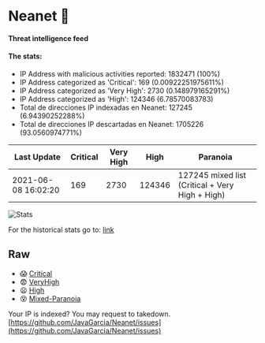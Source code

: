 # Neanet :hocho:
#### Threat intelligence feed
#### The stats:

- IP Address with malicious activities reported: 1832471 (100%)
- IP Address categorized as 'Critical':  169 (0.00922251975611%)
- IP Address categorized as 'Very High':  2730 (0.148979165291%)
- IP Address categorized as 'High':  124346 (6.78570083783)
- Total de direcciones IP indexadas en Neanet:  127245 (6.94390252288%)
- Total de direcciones IP descartadas en Neanet:  1705226 (93.0560974771%)

| Last Update | Critical | Very High | High | Paranoia |
| --- | --- | --- | --- | --- |
| 2021-06-08 16:02:20 | 169 | 2730 | 124346 | 127245 mixed list (Critical + Very High + High)|

![Stats](https://docs.google.com/spreadsheets/d/e/2PACX-1vSnaNMIXVabIpDJjufMlzH7poXnshF3mgd8Is1g9ytUEzVsP5my4Trn8f-xkoLLQ38xpL3HtmUexLo6/pubchart?oid=501124687&format=image)

For the historical stats go to: [link](/stats.csv)
## Raw
- :scream: [Critical](https://raw.githubusercontent.com/JavaGarcia/Neanet/master/blacklists/neanet_critical.txt)
- :fearful: [VeryHigh](https://raw.githubusercontent.com/JavaGarcia/Neanet/master/blacklists/neanet_veryHigh.txtt)
- :frowning: [High](https://raw.githubusercontent.com/JavaGarcia/Neanet/master/blacklists/neanet_high.txt)
- :dizzy_face: [Mixed-Paranoia](https://raw.githubusercontent.com/JavaGarcia/Neanet/master/blacklists/neanet_all.txt)


Your IP is indexed? You may request to takedown. [https://github.com/JavaGarcia/Neanet/issues](https://github.com/JavaGarcia/Neanet/issues)




























































































































































































































































































































































































































































































































































































































































































































































































































































































































































































































































































































































































































































































































































































































































































































































































































































































































































































































































































































































































































































































































































































































































































































































































































































































































































































































































































































































































































































































































































































































































































































































































































































































































































































































































































































































































































































































































































































































































































































































































































































































































































































































































































































































































































































































































































































































































































































































































































































































































































































































































































































































































































































































































































































































































































































































































































































































































































































































































































































































































































































































































































































































































































































































































































































































































































































































































































































































































































































































































































































































































































